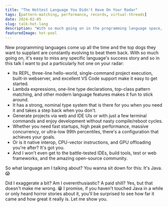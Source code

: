 ```yaml
---
title: "The Hottest Language You Didn't Have On Your Radar"
tags: [pattern-matching, performance, records, virtual-threads]
date: 2024-02-05
slug: talk-hot-lang
description: "With so much going on in the programming language space, it's easy to miss any specific language's success story and so in this talk I want to put a particularly hot one on your radar"
featuredImage: hot-pool
---
```


New programming languages come up all the time and the top dogs they want to supplant are constantly evolving to beat them back.
With so much going on, it's easy to miss any specific language's success story and so in this talk I want to put a particularly hot one on your radar:

* Its REPL, three-line hello-world, single-command project execution, built-in webserver, and excellent VS Code support make it easy to get started.
* Lambda expressions, one-line type declarations, top-class pattern matching, and other modern language features makes it fun to stick around.
* It has a strong, nominal type system that is there for you when you need it and takes a step back when you don't.
* Generate projects via web and IDE UIs or with just a few terminal commands and enjoy development without nasty compile/reboot cycles.
* Whether you need fast startups, high peak performance, massive concurrency, or ultra-low 99th percentiles, there's a configuration that achieves your goals.
* Or is it native interop, CPU-vector instructions, and GPU offloading you're after? It's got you.
* And I won't even get to the battle-tested IDEs, build tools, test or web frameworks, and the amazing open-source community.

So what language am I talking about?
You wanna sit down for this:
It's Java. 😱

Did I exaggerate a bit?
Am I overenthusiastic?
A paid shill?
Yes, but that doesn't make me wrong. 😁
I promise, if you haven't touched Java in a while or only heard horror stories about it, you'll be surprised to see how far it came and how great it really is.
Let me show you.


<!--
* project generation via UI: Spring Boot starter
* terminal: JBang
* fast builds: Maven/Grand daemon
* live-development: Quarkus dev mode
* performance: Graal, virtual threads, JVM, GenZGC; 1BRC
-->

